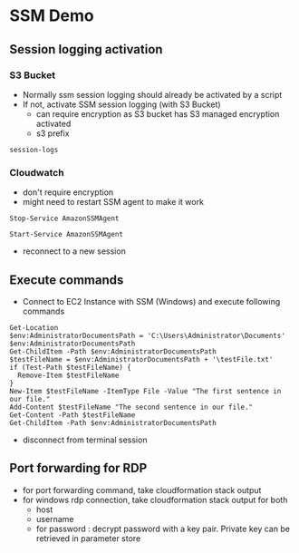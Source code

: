 # SSM Demo

## Session logging activation

### S3 Bucket

* Normally ssm session logging should already be activated by a script
* If not, activate SSM session logging (with S3 Bucket)
  * can require encryption as S3 bucket has S3 managed encryption activated
  * s3 prefix
```
session-logs
```

### Cloudwatch 

* don't require encryption
* might need to restart SSM agent to make it work

```
Stop-Service AmazonSSMAgent
```

```
Start-Service AmazonSSMAgent
```
* reconnect to a new session

## Execute commands

* Connect to EC2 Instance with SSM (Windows) and execute following commands

```
Get-Location
$env:AdministratorDocumentsPath = 'C:\Users\Administrator\Documents'
$env:AdministratorDocumentsPath
Get-ChildItem -Path $env:AdministratorDocumentsPath
$testFileName = $env:AdministratorDocumentsPath + '\testFile.txt'
if (Test-Path $testFileName) {
  Remove-Item $testFileName
}
New-Item $testFileName -ItemType File -Value "The first sentence in our file."
Add-Content $testFileName "The second sentence in our file."
Get-Content -Path $testFileName
Get-ChildItem -Path $env:AdministratorDocumentsPath
```

* disconnect from terminal session

## Port forwarding for RDP

* for port forwarding command, take cloudformation stack output
* for windows rdp connection, take cloudformation stack output for both
  * host
  * username
  * for password : decrypt password with a key pair. Private key can be retrieved in parameter store

